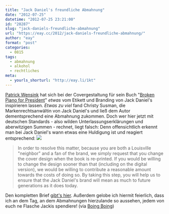 ```yaml
---
title: "Jack Daniel's freundliche Abmahnung"
date: "2012-07-25"
datetime: "2012-07-25 23:21:00"
id: "20287"
slug: "jack-daniels-freundliche-abmahnung"
url: "https://eay.cc/2012/jack-daniels-freundliche-abmahnung/"
author: "eay"
format: "post"
categories:
  - 0815
tags:
  - abmahnung
  - alkohol
  - rechtliches
meta:
  - yourls_shorturl: "http://eay.li/1kt"
---
```


[Patrick Wensink](http://www.patrickwensink.com/) hat sich bei der Covergestaltung für sein Buch "[Broken Piano for President](http://www.amazon.de/exec/obidos/ASIN/1621050203/eayznet-21)" _etwas_ vom Etikett und Branding von Jack Daniel's inspirieren lassen. _Etwas zu viel_ fand Christy Susman, die Markenrechtsanwältin von Jack Daniel's und ließ dem Autor dementsprechend eine Abmahnung zukommen. Doch wer hier jetzt mit deutschen Standards - also wilden Unterlassungserklärungen und aberwitzigen Summen - rechnet, liegt falsch: Denn offensichtlich erkennt man bei Jack Daniel's wann etwas eine Huldigung ist und reagiert entsprechend: ![](https://eay.cc/uploads/2012/wensink.jpg)

> In order to resolve this matter, because you are both a Louisville "neighbor" and a fan of the brand, we simply request that you change the cover design when the book is re-printed. If you would be willing to change the design sooner than that (including on the digital version), we would be willing to contribute a reasonable amount towards the costs of doing so. By taking this step, you will help us to ensure that the Jack Daniel's brand will mean as much to future generations as it does today.

Den kompletten Brief [gibt's hier](http://brokenpianoforpresident.com/2012/07/19/jack-daniels-lawsuit-the-full-scoop/). Außerdem gelobe ich hiermit feierlich, dass ich an dem Tag, an dem Abmahnungen hierzulande so aussehen, jedem von euch ne Flasche Jackis spendiere! (via [Boing Boing](http://boingboing.net/2012/07/22/jack-daniels-has-a-very-nice.html))
